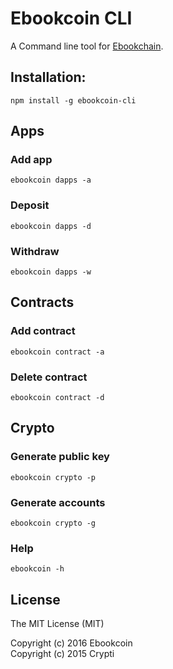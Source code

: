 # Ebookcoin CLI

A Command line tool for [Ebookchain](http://ebookchain.org/).

## Installation:

```
npm install -g ebookcoin-cli
```

## Apps

### Add app

```
ebookcoin dapps -a
```

### Deposit

```
ebookcoin dapps -d
```

### Withdraw

```
ebookcoin dapps -w
```

## Contracts

### Add contract

```
ebookcoin contract -a
```

### Delete contract

```
ebookcoin contract -d
```

## Crypto

### Generate public key

```
ebookcoin crypto -p
```

### Generate accounts

```
ebookcoin crypto -g
```

### Help

```
ebookcoin -h
```

## License

The MIT License (MIT)

Copyright (c) 2016 Ebookcoin  
Copyright (c) 2015 Crypti
